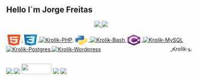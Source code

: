 ## Hello I´m Jorge Freitas
<div align="center">
  <a href="https://github.com/KrolikPT">
  <img height="180em" src="https://github-readme-stats.vercel.app/api?username=KrolikPT&show_icons=true&theme=dark&include_all_commits=true&count_private=true"/>
  <img height="180em" src="https://github-readme-stats.vercel.app/api/top-langs/?username=KrolikPT&layout=compact&langs_count=7&theme=dark"/>
</div>
  
<div style="display: inline_block"><br>
  <img align="center" alt="Krolik-HTML" height="30" width="40" src="https://raw.githubusercontent.com/devicons/devicon/master/icons/html5/html5-original.svg">
  <img align="center" alt="Krolik-CSS" height="30" width="40" src="https://raw.githubusercontent.com/devicons/devicon/master/icons/css3/css3-original.svg">
  <img align="center" alt="Krolik-PHP" height="35" width="40" src="https://icongr.am/devicon/php-original.svg?size=148&color=currentColor">
  <img align="center" alt="Krolik-Python" height="30" width="40" src="https://raw.githubusercontent.com/devicons/devicon/master/icons/python/python-original.svg">
  <img align="center" alt="Krolik-Bash" height="35" width="35" src="https://cdn.discordapp.com/attachments/908114317071761449/937443013867737088/pngegg.png">
  <img align="center" alt="Krolik-Csharp" height="30" width="40" src="https://raw.githubusercontent.com/devicons/devicon/master/icons/csharp/csharp-original.svg">
  <img align="center" alt="Krolik-MySQL" height="35" width="40" src="https://icongr.am/devicon/mysql-original-wordmark.svg?size=148&color=currentColor">
  <img align="center" alt="Krolik-Postgres" height="35" width="40" src="https://icongr.am/devicon/postgresql-original.svg?size=148&color=currentColor">
  <img align="center" alt="Krolik-Wordpress" height="35" width="40" src="https://icongr.am/devicon/wordpress-original.svg?size=148&color=currentColor">
  
  <img align="right" alt="Krolik-pic" height="150" style="border-radius:50px;" src="https://cdn.discordapp.com/attachments/908114317071761449/937442986785144924/Krolik_Face.png">
  
</div>
  
  ##
  
 <div> 
  <a href="https://www.youtube.com/channel/UCW540iiaQXtl3bcKfK9zqkw" target="_blank"><img src="https://img.shields.io/badge/YouTube-FF0000?style=for-the-badge&logo=youtube&logoColor=white" target="_blank"></a>
 	<a href="https://www.twitch.tv/krolikpt" target="_blank"><img src="https://img.shields.io/badge/Twitch-9146FF?style=for-the-badge&logo=twitch&logoColor=white" target="_blank"></a>
 <a href = "mailto:jorgemcfreitas@protonmail.com"><img height="28" width="80" src="https://img.shields.io/badge/ProtonMail-8B89CC?style=for-the-badge&logo=protonmail&logoColor=white" target="_blank"></a>
 <a href="https://www.linkedin.com/in/jorge-freitas-86809a1a1" target="_blank"><img src="https://img.shields.io/badge/-LinkedIn-%230077B5?style=for-the-badge&logo=linkedin&logoColor=white" target="_blank"></a> 
<a href="https://bitbucket.org/KrolikPT/" target="_blank"><img src="https://img.shields.io/badge/Bitbucket-330F63?style=for-the-badge&logo=bitbucket&logoColor=white" target="_blank"></a> 
 
</div>
